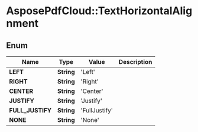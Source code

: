 ﻿# AsposePdfCloud::TextHorizontalAlignment


## Enum
Name | Type | Value | Description
------------ | ------------- | ------------- | -------------
**LEFT** | **String** | 'Left' | 
**RIGHT** | **String** | 'Right' | 
**CENTER** | **String** | 'Center' | 
**JUSTIFY** | **String** | 'Justify' | 
**FULL_JUSTIFY** | **String** | 'FullJustify' | 
**NONE** | **String** | 'None' | 



